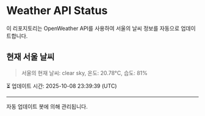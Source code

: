 
# Weather API Status

이 리포지토리는 OpenWeather API를 사용하여 서울의 날씨 정보를 자동으로 업데이트합니다.

## 현재 서울 날씨
> 서울의 현재 날씨: clear sky, 온도: 20.78°C, 습도: 81%

⏳ 업데이트 시간: 2025-10-08 23:39:39 (UTC)

---
자동 업데이트 봇에 의해 관리됩니다.
